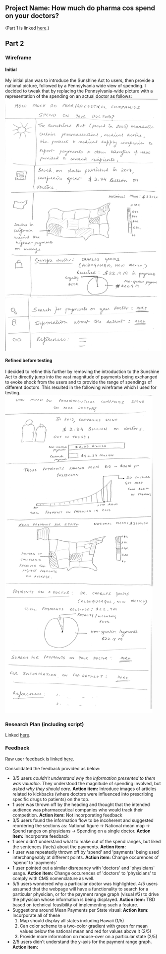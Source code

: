 
## Project Name: How much do pharma cos spend on your doctors?

(Part 1 is linked [here](./FinalProjectPart1.md).)

## Part 2
### Wireframe
#### Initial
My initial plan was to introduce the Sunshine Act to users, then provide a national picture, followed by a Pennsylvania wide view of spending. I decided to tweak that by replacing the Pennsylvania-wide picture with a representation of the spending on an actual doctor as follows:   
![](./Part_2_Iteration_1.png)
#### Refined before testing
I decided to refine this further by removing the introduction to the Sunshine Act to directly jump into the vast magnitude of payments being exchanged to evoke shock from the users and to provide the range of spendings of different doctors. This resulted in the following wireframe which I used for testing.
![](./Part_2_Iteration_2.png)

### Research Plan (including script)
Linked [here](./FinalProjectResearchPlan.md).

### Feedback
Raw user feedback is linked [here](./User_Feedback.pdf).

Consolidated the feedback provided as below:
* 3/5 users _couldn't understand why the information presented to them was valuable_. They understood the magnitude of spending involved, but _asked why they should care_. **Action item:** Introduce images of articles related to kickbacks (where doctors were influenced into prescribing specific drugs to patients) on the top. 
* 1 user was thrown off by the heading and thought that the intended audience was pharmaceutical companies who would track their competition. **Action item:** Not incorporating feedback
* 3/5 users found the information flow to be incoherent and suggested reordering the sections as: National figure -> National mean map -> Spend ranges on physicians -> Spending on a single doctor. **Action item:** Incorporate feedback
* 1 user didn't understand what to make out of the spend ranges, but liked the sentences (facts) about the payments. **Action item:** 
* 1 user was repeatedly thrown off by 'spend' and 'payments' being used interchangeably at different points. **Action item:** Change occurences of 'spend' to 'payments'
* 1 user pointed out a similar disrepancy with 'doctors' and 'physicians' usage. **Action item:** Change occurences of 'doctors' to 'physicians' to comply with CMS nomenclature as well. 
* 5/5 users wondered why a particular doctor was highlighted. 4/5 users assumed that the webpage will have a functionality to search for a particular physician, or for the payment range graph (visual #2) to drive the physician whose information is being displayed. **Action item:** TBD based on technical feasibility of implementing such a feature. 
* Suggestions around Mean Payments per State visual: **Action item:** Incorporate all of these
   1) Map should display all states including Hawaii (1/5)
   2) Can color scheme to a two-color gradient with green for mean values below the national mean and red for values above it (2/5)
   3) Provide more information on mouse-over on a particular state (2/5)
* 2/5 users didn't understand the y-axis for the payment range graph. **Action item:** 
